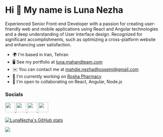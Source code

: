 Hi 👋 My name is Luna Nezha
===========================

Experienced Senior Front-end Developer with a passion for creating user-friendly web and mobile applications using React and Angular technologies and a deep understanding of User Interface design. Recognized for significant accomplishments, such as optimizing a cross-platform website and enhancing user satisfaction.

* 🌍  I'm based in Iran, Tehran
* 🖥️  See my portfolio at [luna.mahandteam.com](http://luna.mahandteam.com)
* ✉️  You can contact me at [mahdie.nezhadhosseini@gmail.com](mailto:mahdie.nezhadhosseini@gmail.com)
* 🚀  I'm currently working on [Rosha Pharmacy](http://crm.staging.roshapharmacy.com)
* 🤝  I'm open to collaborating on React, Angular, Node.js

### Socials

<p align="left"> <a href="https://www.dribbble.com/luna-nezha" target="_blank" rel="noreferrer"> <picture> <source media="(prefers-color-scheme: dark)" srcset="undefined" /> <source media="(prefers-color-scheme: light)" srcset="https://raw.githubusercontent.com/danielcranney/readme-generator/main/public/icons/socials/dribbble.svg" /> <img src="https://raw.githubusercontent.com/danielcranney/readme-generator/main/public/icons/socials/dribbble.svg" width="32" height="32" /> </picture> </a> <a href="https://www.github.com/LunaNezha" target="_blank" rel="noreferrer"> <picture> <source media="(prefers-color-scheme: dark)" srcset="https://raw.githubusercontent.com/danielcranney/readme-generator/main/public/icons/socials/github-dark.svg" /> <source media="(prefers-color-scheme: light)" srcset="https://raw.githubusercontent.com/danielcranney/readme-generator/main/public/icons/socials/github.svg" /> <img src="https://raw.githubusercontent.com/danielcranney/readme-generator/main/public/icons/socials/github.svg" width="32" height="32" /> </picture> </a> <a href="http://www.instagram.com/mahdie.nezhadhoseini" target="_blank" rel="noreferrer"> <picture> <source media="(prefers-color-scheme: dark)" srcset="undefined" /> <source media="(prefers-color-scheme: light)" srcset="https://raw.githubusercontent.com/danielcranney/readme-generator/main/public/icons/socials/instagram.svg" /> <img src="https://raw.githubusercontent.com/danielcranney/readme-generator/main/public/icons/socials/instagram.svg" width="32" height="32" /> </picture> </a> <a href="https://www.linkedin.com/in/luna-nezha" target="_blank" rel="noreferrer"> <picture> <source media="(prefers-color-scheme: dark)" srcset="https://raw.githubusercontent.com/danielcranney/readme-generator/main/public/icons/socials/linkedin-dark.svg" /> <source media="(prefers-color-scheme: light)" srcset="https://raw.githubusercontent.com/danielcranney/readme-generator/main/public/icons/socials/linkedin.svg" /> <img src="https://raw.githubusercontent.com/danielcranney/readme-generator/main/public/icons/socials/linkedin.svg" width="32" height="32" /> </picture> </a></p>

<a href="http://www.github.com/LunaNezha"><img src="https://github-readme-stats.vercel.app/api?username=LunaNezha&show_icons=true&hide=prs,issues,&count_private=true&title_color=10b981&text_color=ffffff&icon_color=10b981&bg_color=171717&hide_border=true&show_icons=true" alt="LunaNezha's GitHub stats" /></a>

<a href="http://www.github.com/LunaNezha"><img src="https://github-readme-streak-stats.herokuapp.com/?user=LunaNezha&stroke=ffffff&background=171717&ring=10b981&fire=10b981&currStreakNum=ffffff&currStreakLabel=10b981&sideNums=ffffff&sideLabels=ffffff&dates=ffffff&hide_border=true" /></a>
